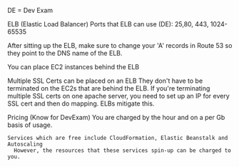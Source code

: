 DE = Dev Exam

ELB (Elastic Load Balancer)
  Ports that ELB can use (DE): 25,80, 443, 1024-65535

  After sitting up the ELB, make sure to change your 'A' records in Route 53 so they point to the DNS name of the ELB.

  You can place EC2 instances behind the ELB

  Multiple SSL Certs can be placed on an ELB
    They don't have to be terminated on the EC2s that are behind the ELB.
      If you're terminating multiple SSL certs on one apache server, you need to set up an IP for every SSL cert and then do mapping.  ELBs mitigate this.

  Pricing (Know for DevExam)
    You are charged by the hour and on a per Gb basis of usage.

    Services which are free include CloudFormation, Elastic Beanstalk and Autoscaling
      However, the resources that these services spin-up can be charged to you.

